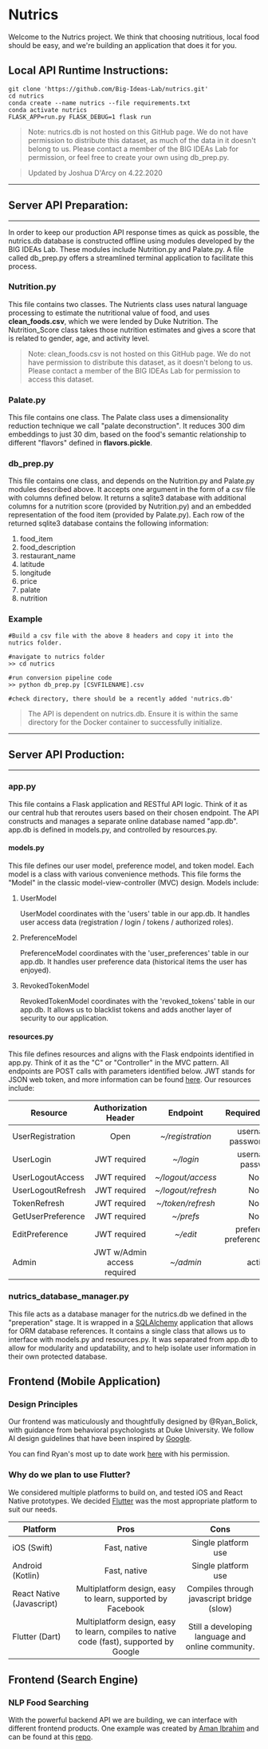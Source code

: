 # Nutrics

Welcome to the Nutrics project. We think that choosing nutritious, local food should be easy, and we're building an application that does it for you.


## Local API Runtime Instructions:

```
git clone 'https://github.com/Big-Ideas-Lab/nutrics.git'
cd nutrics
conda create --name nutrics --file requirements.txt
conda activate nutrics
FLASK_APP=run.py FLASK_DEBUG=1 flask run
```

> Note: nutrics.db is not hosted on this GitHub page. We do not have permission to distribute this dataset, as much of the data in it doesn't belong to us. Please contact a member of the BIG IDEAs Lab for permission, or feel free to create your own using db_prep.py.

> Updated by Joshua D'Arcy on 4.22.2020

-------------

## Server API **Preparation:**

-------------

In order to keep our production API response times as quick as possible, the nutrics.db database is constructed offline using modules developed by the BIG IDEAs Lab. These modules include Nutrition.py and Palate.py. A file called db_prep.py offers a streamlined terminal application to facilitate this process.

### Nutrition.py

This file contains two classes. The Nutrients class uses natural language processing to estimate the nutritional value of food, and uses **clean_foods.csv**, which we were lended by Duke Nutrition. The Nutrition_Score class takes those nutrition estimates and gives a score that is related to gender, age, and activity level.

> Note: clean_foods.csv is not hosted on this GitHub page. We do not have permission to distribute this dataset, as it doesn't belong to us. Please contact a member of the BIG IDEAs Lab for permission to access this dataset.

### Palate.py

This file contains one class. The Palate class uses a dimensionality reduction technique we call "palate deconstruction". It reduces 300 dim embeddings to just 30 dim, based on the food's semantic relationship to different "flavors" defined in **flavors.pickle**.

### db_prep.py
This file contains one class, and depends on the Nutrition.py and Palate.py modules described above. It accepts one argument in the form of a csv file with columns defined below. It returns a sqlite3 database with additional columns for a nutrition score (provided by Nutrition.py) and an embedded representation of the food item (provided by Palate.py). Each row of the returned sqlite3 database contains the following information: 

1. food_item
2. food_description
3. restaurant_name
4. latitude
5. longitude
6. price
7. palate
8. nutrition

### Example
```
#Build a csv file with the above 8 headers and copy it into the nutrics folder.

#navigate to nutrics folder
>> cd nutrics

#run conversion pipeline code
>> python db_prep.py [CSVFILENAME].csv

#check directory, there should be a recently added 'nutrics.db'
```

> The API is dependent on nutrics.db. Ensure it is within the same directory for the Docker container to successfully initialize.

-------------

## Server API **Production:**

-------------

### app.py

This file contains a Flask application and RESTful API logic. Think of it as our central hub that reroutes users based on their chosen endpoint. The API constructs and manages a separate online database named "app.db". app.db is defined in models.py, and controlled by resources.py.

#### models.py
 This file defines our user model, preference model, and token model. Each model is a class with various convenience methods. This file forms the "Model" in the classic model-view-controller (MVC) design. Models include: 

1. UserModel
   
   UserModel coordinates with the 'users' table in our app.db. It handles user access data (registration / login / tokens / authorized roles).

2. PreferenceModel

    PreferenceModel coordinates with the 'user_preferences' table in our app.db. It handles user preference data (historical items the user has enjoyed).

3. RevokedTokenModel
   
   RevokedTokenModel coordinates with the 'revoked_tokens' table in our app.db. It allows us to blacklist tokens and adds another layer of security to our application.


#### resources.py
This file defines resources and aligns with the Flask endpoints identified in app.py. Think of it as the "C" or "Controller" in the MVC pattern. All endpoints are POST calls with parameters identified below. JWT stands for JSON web token, and more information can be found [here](https://jwt.io/introduction/). Our resources include:

| Resource | Authorization Header | Endpoint | Required Params | 
| ------------- |:-------------:| :-----:| :-----:|
| UserRegistration | Open | *~/registration* | username / password / role|
| UserLogin | JWT required | *~/login* | username / password |
| UserLogoutAccess | JWT required | *~/logout/access* | None |
| UserLogoutRefresh | JWT required |*~/logout/refresh* | None |
| TokenRefresh | JWT required | *~/token/refresh* | None |
| GetUserPreference | JWT required | *~/prefs* | None
| EditPreference | JWT required | *~/edit* | preference / preference_action
| Admin  | JWT w/Admin access required | *~/admin* | action


### nutrics_database_manager.py
This file acts as a database manager for the nutrics.db we defined in the "preperation" stage. It is wrapped in a [SQLAlchemy](https://www.sqlalchemy.org/) application that allows for ORM database references. It contains a single class that allows us to interface with models.py and resources.py. It was separated from app.db to allow for modularity and updatability, and to help isolate user information in their own protected database.

## Frontend (Mobile Application)

### Design Principles

Our frontend was maticulously and thoughtfully designed by @Ryan_Bolick, with guidance from behavioral psychologists at Duke University. We follow AI design guidelines that have been inspired by [Google](https://pair.withgoogle.com/).

You can find Ryan's most up to date work [here](https://gallery.io/projects/MCHbtQVoQ2HCZYjYt-pwv8Nr/files/MCHXG950YxofXVKr92LnNIc6) with his permission.

### Why do we plan to use Flutter?

We considered multiple platforms to build on, and tested iOS and React Native prototypes. We decided [Flutter](https://flutter.dev/) was the most appropriate platform to suit our needs. 

| Platform        | Pros           | Cons  |
| ------------- |:-------------:| :-----:|
| iOS (Swift)    | Fast, native | Single platform use |
| Android (Kotlin)      | Fast, native      |   Single platform use |
| React Native (Javascript) | Multiplatform design, easy to learn, supported by Facebook      | Compiles through javascript bridge (slow) |
| Flutter (Dart) | Multiplatform design, easy to learn, compiles to native code (fast), supported by Google | Still a developing language and online community. 

## Frontend (Search Engine)

### NLP Food Searching

With the powerful backend API we are building, we can interface with different frontend products. One example was created by [Aman Ibrahim](https://github.com/orgs/Big-Ideas-Lab/people/amanmibra) and can be found at this [repo](https://github.com/Big-Ideas-Lab/nutrics-search-webapp).


<!-- ------------

## MVP To Do (Backend): 
- [x] Connect GeoLocal Module to Nutritionix API
- [ ] Connect Recommender Module to Firestore through Firebase Functions
- [x] Update Recommender Module for single analysis
- [ ] Wrap in non-Flask Application for production server -->


<!-- ## Nice to have: 
- [ ] Enhance NLP model with food blogs -->

<!-- ## Future Projects

Phase 0a (What we already have):
- A limited food database
- A working recommendation model for nutritious food items
- A nutrition content estimator based on semantic relationships and deep learning
- Cloud architecture that responds to a mobile application
- Progressing user interface design created in collaboration with a UX designer and behavioral economist
 Phase 0b (What we are currently working on): 
- Building and scaling our database with an online server (Limiting factor: $$ for quality managed databases)
- Using deep and reinforcement learning to improve our recommendation model (Limiting factor: Time to develop)
- Submitting our nutrition estimator to MLHC for external validation (Limiting factor: Time to publish)
- Refining the cloud architecture (Limiting factor: Time to refine and $$ for managed services)
- Building the mobile application itself (Limiting factor: Time for quality and data security, $$ for development time and server costs)
- IRB Approval (Limiting factor: OIT and ISO approval)
 Phase 1 (Summer 2020):
A mobile application that tracks Duke employees at high risk for cardiometabolic disease and offers real-time suggestions for nutritious options on Duke's campus. 
 Phase 2 (Late Fall 2020):
Offer our application to members of the wider Durham community and offer real-time suggestions for nearby nutritious options in restaurants.
Phase 3 (Summer 2021):
Expand our application to grocery stores and at-home meals in Durham using the data we get from Phase 1 and 2 on eating habits. 
Phase 4 (By Spring 2022):
Expand our application nationally, and then globally with the help of DGHI expertise and local communities. Our database is designed to be scalable and extensible, and our recommendation model will be adaptable to preferences. We expect there to be many unforeseen challenges in a global rollout (connectivity, access to food data, and GPS capability of note), but through early and careful planning, we can start addressing these challenges early.  -->

